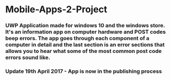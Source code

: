 # Mobile-Apps-2-Project

### UWP Application made for windows 10 and the windows store. It's an information app on computer hardware and POST codes beep errors. The app goes through each component of a computer in detail and the last section is an error sections that allows you to hear what some of the most common post code errors sound like.

### Update 19th April 2017 - App is now in the publishing process
